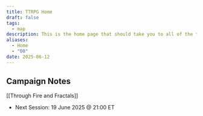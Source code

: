 ```yaml
---
title: TTRPG Home
draft: false
tags:
  - map
description: This is the home page that should take you to all of the tabletop games related campaigns.
aliases:
  - Home
  - "00"
date: 2025-06-12
---
```


## Campaign Notes

[[Through Fire and Fractals]]
- Next Session: 19 June 2025 @ 21:00 ET